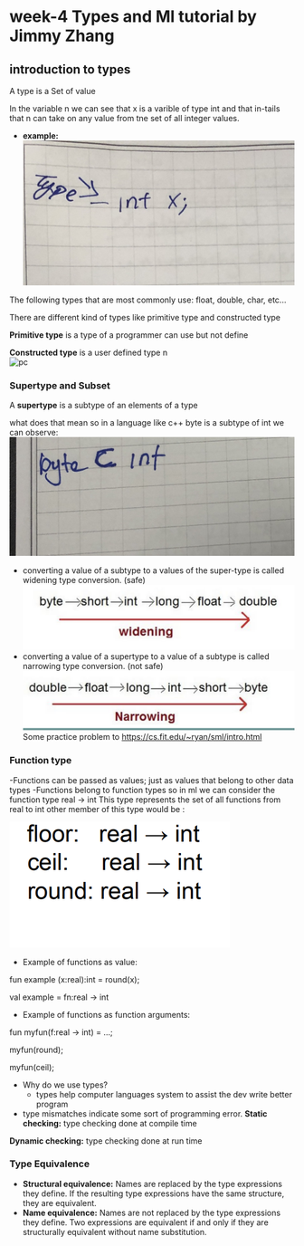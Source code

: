 # week-4 Types and Ml tutorial by Jimmy Zhang
## introduction to types
A type is a Set of value 

In the variable n we can see that x is a varible of type int and that in-tails that n can take on any value from tne set of all integer values.
- **example:**   ![int](int.JPG)

The following types that are most commonly use: float, double, char, etc...

There are different kind of types like primitive type and constructed type

**Primitive type** is a type of a programmer can use but not define

**Constructed type** is a user defined type n      
  ![pc](pc.JPG)
### Supertype and Subset
A **supertype** is a subtype of an elements of a type 

what does that mean so in a language like c++ byte is a subtype of int 
we can observe:
  ![subset](subset.JPG)
- converting a value of a subtype to a values of the super-type is
called widening type conversion. (safe)
 ![widen](widen.png)
- converting a value of a supertype to a value of a subtype is
called narrowing type conversion. (not safe)
 ![narrow](narrow.png)
Some practice problem to https://cs.fit.edu/~ryan/sml/intro.html

### Function type 
-Functions can be passed as values; just as values that belong to other data types
-Functions belong to function types
so in ml we can consider the function type real → int
This type represents the set of all functions from real to int
other member of this type would be :

  ![function](function.png)

- Example of functions as value:

fun example (x:real):int = round(x);

val example = fn:real -> int

- Example of functions as function arguments:

fun myfun(f:real -> int) = …;

myfun(round);

myfun(ceil);

- Why do we use types?
  - types help computer languages system to assist the dev write better program 
- type mismatches indicate some sort of programming error.
**Static checking:** type checking done at compile time

**Dynamic checking:** type checking done at run time

### Type Equivalence 
- **Structural equivalence:** Names are replaced by the type expressions they define. If the resulting type expressions have the same structure, they are equivalent.
- **Name equivalence:** Names are not replaced by the type expressions they define. Two expressions are equivalent if and only if they are structurally equivalent without name substitution.




